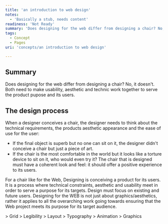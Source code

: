 ```yaml
---
title: 'an introduction to web design'
notes:
  - 'Basically a stub, needs content'
readiness: 'Not Ready'
summary: 'Does designing for the web differ from designing a chair? No, it doesn''t. Both need to make usability, aesthetic and technic work together to serve the product pupose and its users.'
tags:
  - Concept
  - Pages
uri: 'concepts/an introduction to web design'

---
```

## Summary

Does designing for the web differ from designing a chair? No, it doesn't. Both need to make usability, aesthetic and technic work together to serve the product pupose and its users.

## The design process

When a designer conceives a chair, the designer needs to think about the technical requirements, the products aesthetic appearance and the ease of use for the user:

-   If the final object is superb but no one can sit on it, the designer didn't conceive a chair but just a piece of art.
-   If the chair is the most comfortable in the world but it looks like a torture device to sit on it, who would even try it? The chair that is designed must have a coherent look and feel: it should offer a positive experience to its users.

For a chair like for the Web, Designing is conceiving a product for its users. It is a process where technical constraints, aesthetic and usability meet in order to serve a purpose for its targets. Design must focus on existing and future users. Designing for the WEB is not just about graphics/aesthetics, rather it applies to all the overarching work going towards ensuring that the Web project meets its purpose for its target audience.

\> Grid \> Legibility \> Layout \> Typography \> Animation \> Graphics

